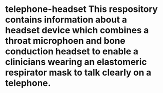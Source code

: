 # telephone-headset This respository contains information about a headset device which combines a throat microphoen and bone conduction headset to enable a clinicians wearing an elastomeric respirator mask to talk clearly on a telephone.

